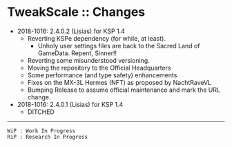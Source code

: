 # TweakScale :: Changes

* 2018-1016: 2.4.0.2 (Lisias) for KSP 1.4
	+ Reverting KSPe dependency (for while, at least).
		- Unholy user settings files are back to the Sacred Land of GameData. Repent, Sinner!!
	+ Reverting some misunderstood versioning.
	+ Moving the repository to the Official Headquarters
	+ Some performance (and type safety) enhancements
	+ Fixes on the MX-3L Hermes (NFT) as proposed by NachtRaveVL
	+ Bumping Release to assume official maintenance and mark the URL change.
* 2018-1016: 2.4.0.1 (Lisias) for KSP 1.4
	+ DITCHED

- - -
	WiP : Work In Progress
	RiP : Research In Progress
